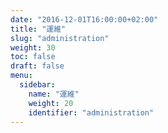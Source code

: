 ```yaml
---
date: "2016-12-01T16:00:00+02:00"
title: "運維"
slug: "administration"
weight: 30
toc: false
draft: false
menu:
  sidebar:
    name: "運維"
    weight: 20
    identifier: "administration"
---
```

